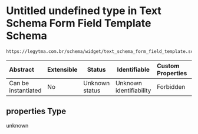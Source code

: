 # Untitled undefined type in Text Schema Form Field Template Schema

```txt
https://legytma.com.br/schema/widget/text_schema_form_field_template.schema.json#/properties
```




| Abstract            | Extensible | Status         | Identifiable            | Custom Properties | Additional Properties | Access Restrictions | Defined In                                                                                                                           |
| :------------------ | ---------- | -------------- | ----------------------- | :---------------- | --------------------- | ------------------- | ------------------------------------------------------------------------------------------------------------------------------------ |
| Can be instantiated | No         | Unknown status | Unknown identifiability | Forbidden         | Allowed               | none                | [text_schema_form_field_template.schema.json\*](../schema/widget/text_schema_form_field_template.schema.json "open original schema") |

## properties Type

unknown
